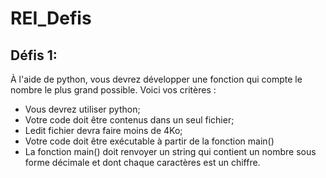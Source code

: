 # REI_Defis

## Défis 1:
À l'aide de python, vous devrez développer une fonction qui compte le nombre le plus grand possible. Voici vos critères :
- Vous devrez utiliser python;
- Votre code doit être contenus dans un seul fichier;
- Ledit fichier devra faire moins de 4Ko;
- Votre code doit être exécutable à partir de la fonction main()
- La fonction main() doit renvoyer un string qui contient un nombre sous forme décimale et dont chaque caractères est un chiffre.
